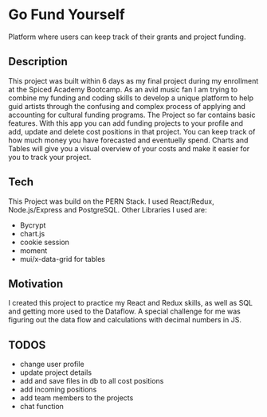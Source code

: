 # Go Fund Yourself
Platform where users can keep track of their grants and project funding.

## Description
This project was built within 6 days as my final project during my enrollment at the Spiced Academy Bootcamp. As an avid music fan I am trying to combine my funding and coding skills to develop a unique platform to help guid artists through the confusing and complex process of applying and accounting for cultural funding programs. 
The Project so far contains basic features. With this app you can add funding projects to your profile and add, update and delete cost positions in that project. You can keep track of how much money you have forecasted and eventuelly spend. Charts and Tables will give you a visual overview of your costs and make it easier for you to track your project. 

## Tech
This Project was build on the PERN Stack. I used React/Redux, Node.js/Express and PostgreSQL.
Other Libraries I used are:
- Bycrypt
- chart.js
- cookie session
- moment
- mui/x-data-grid for tables

## Motivation
I created this project to practice my React and Redux skills, as well as SQL and getting more used to the Dataflow. A special challenge for me was figuring out the data flow and calculations with decimal numbers in JS.

## TODOS
- change user profile
- update project details
- add and save files in db to all cost positions
- add incoming positions
- add team members to the projects
- chat function
